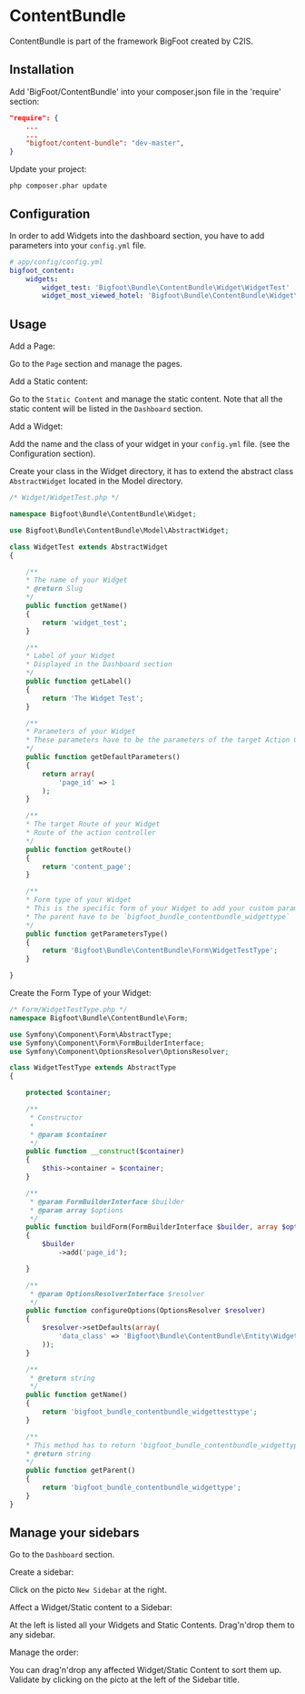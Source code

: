 ContentBundle
=============

ContentBundle is part of the framework BigFoot created by C2IS.


Installation
------------

Add 'BigFoot/ContentBundle' into your composer.json file in the 'require' section:

``` json
"require": {
    ...
    ...
    "bigfoot/content-bundle": "dev-master",
}
```

Update your project:

``` shell
php composer.phar update
```

Configuration
-------------

In order to add Widgets into the dashboard section, you have to add parameters into your `config.yml` file.

```yml
# app/config/config.yml
bigfoot_content:
    widgets:
        widget_test: 'Bigfoot\Bundle\ContentBundle\Widget\WidgetTest'
        widget_most_viewed_hotel: 'Bigfoot\Bundle\ContentBundle\Widget\WidgetMostViewedHotel'
```

Usage
-----

Add a Page:

Go to the `Page` section and manage the pages.

Add a Static content:

Go to the `Static Content` and manage the static content. Note that all the static content will be listed in the `Dashboard` section.

Add a Widget:

Add the name and the class of your widget in your `config.yml` file. (see the Configuration section).

Create your class in the Widget directory, it has to extend the abstract class `AbstractWidget` located in the Model directory.

```php
/* Widget/WidgetTest.php */

namespace Bigfoot\Bundle\ContentBundle\Widget;

use Bigfoot\Bundle\ContentBundle\Model\AbstractWidget;

class WidgetTest extends AbstractWidget
{

    /**
    * The name of your Widget
    * @return Slug
    */
    public function getName()
    {
        return 'widget_test';
    }

    /**
    * Label of your Widget
    * Displayed in the Dashboard section
    */
    public function getLabel()
    {
        return 'The Widget Test';
    }

    /**
    * Parameters of your Widget
    * These parameters have to be the parameters of the target Action Controller.
    */
    public function getDefaultParameters()
    {
        return array(
            'page_id' => 1
        );
    }

    /**
    * The target Route of your Widget
    * Route of the action controller
    */
    public function getRoute()
    {
        return 'content_page';
    }

    /**
    * Form type of your Widget
    * This is the specific form of your Widget to add your custom parameters
    * The parent have to be `bigfoot_bundle_contentbundle_widgettype`
    */
    public function getParametersType()
    {
        return 'Bigfoot\Bundle\ContentBundle\Form\WidgetTestType';
    }

}
```

Create the Form Type of your Widget:

```php
/* Form/WidgetTestType.php */
namespace Bigfoot\Bundle\ContentBundle\Form;

use Symfony\Component\Form\AbstractType;
use Symfony\Component\Form\FormBuilderInterface;
use Symfony\Component\OptionsResolver\OptionsResolver;

class WidgetTestType extends AbstractType
{

    protected $container;

    /**
     * Constructor
     *
     * @param $container
     */
    public function __construct($container)
    {
        $this->container = $container;
    }

    /**
     * @param FormBuilderInterface $builder
     * @param array $options
     */
    public function buildForm(FormBuilderInterface $builder, array $options)
    {
        $builder
            ->add('page_id');

    }

    /**
     * @param OptionsResolverInterface $resolver
     */
    public function configureOptions(OptionsResolver $resolver)
    {
        $resolver->setDefaults(array(
            'data_class' => 'Bigfoot\Bundle\ContentBundle\Entity\Widget'
        ));
    }

    /**
     * @return string
     */
    public function getName()
    {
        return 'bigfoot_bundle_contentbundle_widgettesttype';
    }

    /**
    * This method has to return 'bigfoot_bundle_contentbundle_widgettype'
    * @return string
    */
    public function getParent()
    {
        return 'bigfoot_bundle_contentbundle_widgettype';
    }
}
```

Manage your sidebars
--------------------

Go to the `Dashboard` section.

Create a sidebar:

Click on the picto `New Sidebar` at the right.

Affect a Widget/Static content to a Sidebar:

At the left is listed all your Widgets and Static Contents. Drag'n'drop them to any sidebar.

Manage the order:

You can drag'n'drop any affected Widget/Static Content to sort them up. Validate by clicking on the picto at the left
of the Sidebar title.